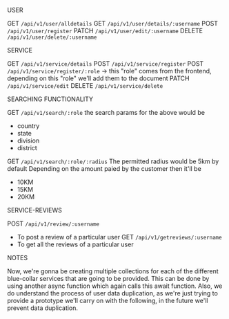 USER

GET `/api/v1/user/alldetails`
GET `/api/v1/user/details/:username`
POST `/api/v1/user/register`
PATCH `/api/v1/user/edit/:username`
DELETE `/api/v1/user/delete/:username`

SERVICE

GET `/api/v1/service/details`
POST `/api/v1/service/register`
POST `/api/v1/service/register/:role`
  -> this "role" comes from the frontend, depending on this "role" we'll add them to the document
PATCH `/api/v1/service/edit`
DELETE `/api/v1/service/delete`

SEARCHING FUNCTIONALITY

GET `/api/v1/search/:role`
  the search params for the above would be
  - country
  - state
  - division
  - district

GET `/api/v1/search/:role/:radius`
  The permitted radius would be 5km by default
  Depending on the amount paied by the customer then it'll be
  - 10KM
  - 15KM
  - 20KM

SERVICE-REVIEWS

POST `/api/v1/review/:username`
  - To post a review of a particular user
GET `/api/v1/getreviews/:username`
  - To get all the reviews of a particular user


NOTES

Now, we're gonna be creating multiple collections for each of the different blue-collar services that are going to be provided. This can be done by using another async function which again calls this await function.
Also, we do understand the process of user data duplication, as we're just trying to provide a prototype we'll carry on with the following, in the future we'll prevent data duplication.